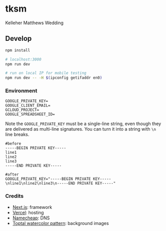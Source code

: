 # tksm

Kelleher Matthews Wedding

## Develop

```bash
npm install

# localhost:3000
npm run dev

# run on local IP for mobile testing
npm run dev -- -H $(ipconfig getifaddr en0)
```

### Environment

```shell
GOOGLE_PRIVATE_KEY=
GOOGLE_CLIENT_EMAIL=
GCLOUD_PROJECT=
GOOGLE_SPREADSHEET_ID=
```

Note the `GOOGLE_PRIVATE_KEY` must be a single-line string, even though they are delivered as multi-line signatures. You can turn it into a string with `\n` line breaks.

```shell
#before
-----BEGIN PRIVATE KEY-----
line1
line2
line3
-----END PRIVATE KEY-----

#after
GOOGLE_PRIVATE_KEY="-----BEGIN PRIVATE KEY-----\nline1\nline2\nline3\n-----END PRIVATE KEY-----"
```

### Credits

* [Next.js](https://nextjs.org/): framework
* [Vercel](https://vercel.com): hosting
* [Namecheap](https://www.namecheap.com/): DNS
* [Toptal watercolor pattern](https://www.toptal.com/designers/subtlepatterns/watercolor-pattern/): background images